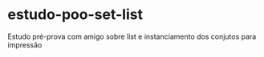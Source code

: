 # estudo-poo-set-list
Estudo pré-prova com amigo sobre list e instanciamento dos conjutos para impressão 
